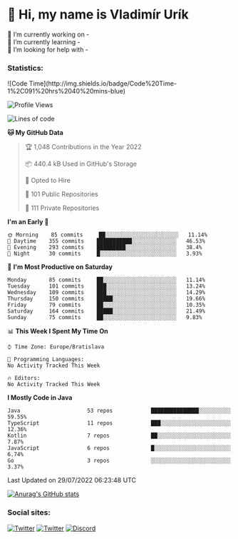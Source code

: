 <h1> 👋 Hi, my name is Vladimír Urík</h1>
<p>
 🔭 I’m currently working on -<br>
 🌱 I’m currently learning -<br>
 🤔 I’m looking for help with -<br>
</p>
<h3>Statistics:</h3>
<!--START_SECTION:waka-->
![Code Time](http://img.shields.io/badge/Code%20Time-1%2C091%20hrs%2040%20mins-blue)

![Profile Views](http://img.shields.io/badge/Profile%20Views-28-blue)

![Lines of code](https://img.shields.io/badge/From%20Hello%20World%20I%27ve%20Written-1%20Million%20lines%20of%20code-blue)

**🐱 My GitHub Data** 

> 🏆 1,048 Contributions in the Year 2022
 > 
> 📦 440.4 kB Used in GitHub's Storage 
 > 
> 💼 Opted to Hire
 > 
> 📜 101 Public Repositories 
 > 
> 🔑 111 Private Repositories  
 > 
**I'm an Early 🐤** 

```text
🌞 Morning    85 commits     ██░░░░░░░░░░░░░░░░░░░░░░░   11.14% 
🌆 Daytime    355 commits    ███████████░░░░░░░░░░░░░░   46.53% 
🌃 Evening    293 commits    █████████░░░░░░░░░░░░░░░░   38.4% 
🌙 Night      30 commits     █░░░░░░░░░░░░░░░░░░░░░░░░   3.93%

```
📅 **I'm Most Productive on Saturday** 

```text
Monday       85 commits     ██░░░░░░░░░░░░░░░░░░░░░░░   11.14% 
Tuesday      101 commits    ███░░░░░░░░░░░░░░░░░░░░░░   13.24% 
Wednesday    109 commits    ███░░░░░░░░░░░░░░░░░░░░░░   14.29% 
Thursday     150 commits    █████░░░░░░░░░░░░░░░░░░░░   19.66% 
Friday       79 commits     ██░░░░░░░░░░░░░░░░░░░░░░░   10.35% 
Saturday     164 commits    █████░░░░░░░░░░░░░░░░░░░░   21.49% 
Sunday       75 commits     ██░░░░░░░░░░░░░░░░░░░░░░░   9.83%

```


📊 **This Week I Spent My Time On** 

```text
⌚︎ Time Zone: Europe/Bratislava

💬 Programming Languages: 
No Activity Tracked This Week

🔥 Editors: 
No Activity Tracked This Week

```

**I Mostly Code in Java** 

```text
Java                     53 repos            ███████████████░░░░░░░░░░   59.55% 
TypeScript               11 repos            ███░░░░░░░░░░░░░░░░░░░░░░   12.36% 
Kotlin                   7 repos             ██░░░░░░░░░░░░░░░░░░░░░░░   7.87% 
JavaScript               6 repos             █░░░░░░░░░░░░░░░░░░░░░░░░   6.74% 
Go                       3 repos             ░░░░░░░░░░░░░░░░░░░░░░░░░   3.37%

```



 Last Updated on 29/07/2022 06:23:48 UTC
<!--END_SECTION:waka-->

[![Anurag's GitHub stats](https://github-readme-stats.vercel.app/api?username=vladimir-urik)](https://github.com/anuraghazra/github-readme-stats)

<h3>Social sites:</h3>
<p><a href="https://twitter.com/GGGEDR" target="_blank"><img alt="Twitter" src="https://img.shields.io/badge/twitter-%231DA1F2.svg?&style=for-the-badge&logo=twitter&logoColor=white" /></a> <a href="https://www.reddit.com/user/GGGEDR" target="_blank"><img alt="Twitter" src="https://img.shields.io/badge/reddit-%23FE6262.svg?&style=for-the-badge&logo=reddit&logoColor=white" /></a> <a href="https://discord.com/users/535708984959827978" target="_blank"><img alt="Discord" src="https://img.shields.io/badge/discord-%235865f2.svg?&style=for-the-badge&logo=discord&logoColor=white" />
</p>
